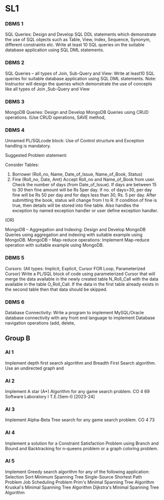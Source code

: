 # SL1


### DBMS 1

SQL Queries:
 Design and Develop SQL DDL statements which demonstrate the use of
SQL objects such as Table, View, Index, Sequence, Synonym, different
constraints etc.
 Write at least 10 SQL queries on the suitable database application using
SQL DML statements.

### DBMS 2

SQL Queries – all types of Join, Sub-Query and View:
Write at least10 SQL queries for suitable database application using SQL DML
statements. Note: Instructor will design the queries which demonstrate the use
of concepts like all types of Join ,Sub-Query and View

### DBMS 3

MongoDB Queries:
Design and Develop MongoDB Queries using CRUD operations. (Use CRUD
operations, SAVE method,

### DBMS 4

Unnamed PL/SQLcode block: Use of Control structure and Exception handling
is mandatory.

Suggested Problem statement:

Consider Tables:
1. Borrower (Roll_no, Name, Date_of_Issue, Name_of_Book, Status)
2. Fine (Roll_no, Date, Amt)
    Accept Roll_no and Name_of_Book from user.
    Check the number of days (from Date_of_Issue).
    If days are between 15 to 30 then fine amount will be Rs 5per day.
    If no. of days>30, per day fine will be Rs 50 per day and for days less than 30, Rs. 5 per day.
    After submitting the book, status will change from I to R.
    If condition of fine is true, then details will be stored into fine table.
    Also handles the exception by named exception handler or user define exception handler.

(OR)

MongoDB – Aggregation and Indexing: Design and Develop MongoDB
Queries using aggregation and indexing with suitable example using
MongoDB.
MongoDB – Map-reduce operations: Implement Map-reduce operation
with suitable example using MongoDB.

### DBMS 5

Cursors: (All types: Implicit, Explicit, Cursor FOR Loop, Parameterized Cursor)
Write a PL/SQL block of code using parameterized Cursor that will merge the
data available in the newly created table N_Roll_Call with the data available in
the table O_Roll_Call. If the data in the first table already exists in the second
table then that data should be skipped.

### DBMS 6

Database Connectivity:
Write a program to implement MySQL/Oracle database connectivity with any
front end language to implement Database navigation operations (add, delete,

## Group B


### AI 1

Implement depth first search algorithm and Breadth First Search algorithm.
Use an undirected graph and

### AI 2

Implement A star (A*) Algorithm for any game search problem. CO 4 69
Software Laboratory I T.E.(Sem-I) [2023-24]

### AI 3

Implement Alpha-Beta Tree search for any game search problem. CO 4 73

### AI 4

Implement a solution for a Constraint Satisfaction Problem using Branch and
Bound and Backtracking for n-queens problem or a graph coloring problem.

### AI 5

Implement Greedy search algorithm for any of the following application:
    Selection Sort
    Minimum Spanning Tree
    Single-Source Shortest Path Problem
    Job Scheduling Problem
    Prim's Minimal Spanning Tree Algorithm
    Kruskal's Minimal Spanning Tree Algorithm
    Dijkstra's Minimal Spanning Tree Algorithm
